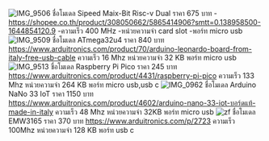 ![IMG_9506](https://user-images.githubusercontent.com/98944174/153897898-38f08664-715c-4ea5-b38c-9801b8457680.png)
ชื่อโมเดล Sipeed Maix-Bit Risc-v Dual
ราคา 675 บาท
-https://shopee.co.th/product/308050662/5865414906?smtt=0.138958500-1644854120.9
-ความเร็ว 400 MHz
-หน่วยความจำ card slot
-พอร์ท micro usb
![IMG_9509](https://user-images.githubusercontent.com/98944174/153899458-f7e3b396-0c26-42b5-8899-70c5a7f97482.jpeg)
ชื่อโมเดล ATmega32u4
ราคา 840 บาท
https://www.arduitronics.com/product/70/arduino-leonardo-board-from-italy-free-usb-cable
ความเร็ว 16 Mhz
หน่วยความจำ 32 KB
พอร์ท micro usb
![IMG_9513](https://user-images.githubusercontent.com/98944174/153901354-56c227c7-042e-425e-9bb3-7fd659d67d7d.jpeg)
ชื่อโมเดล Raspberry Pi Pico
ราคา 245 บาท
https://www.arduitronics.com/product/4431/raspberry-pi-pico
ความเร็ว 133 Mhz
หน่วยความจำ 264 KB
พอร์ท micro usb,usb c
![IMG_0962](https://user-images.githubusercontent.com/98944174/153987355-ab8c99af-4bf1-47f8-8f3a-84a8584c8a90.png)
ชื่อโมเดล Arduino NaNo 33 IoT
ราคา 1150 บาท
https://www.arduitronics.com/product/4602/arduino-nano-33-iot-บอร์ดแท้-made-in-italy
ความเร็ว 48 Mhz
หน่วยความจำ 32KB
พอร์ท micro usb
![zf](https://user-images.githubusercontent.com/98944174/153988272-5f4f56fe-e6b6-4443-8ad0-cd2c6660277d.jpg)
ชื่อโมเดล EMW3165
ราคา 370 บาท
https://www.arduitronics.com/p/2723
ความเร็ว 100Mhz
หน่วยความจำ 128 KB
พอร์ท usb c




